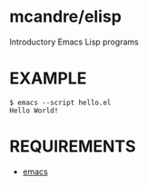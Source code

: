 # mcandre/elisp

Introductory Emacs Lisp programs

# EXAMPLE

```
$ emacs --script hello.el 
Hello World!
```

# REQUIREMENTS

* [emacs](http://www.gnu.org/software/emacs/)
